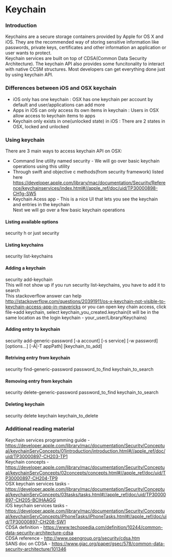 # Keychain


### Introduction
Keychains are a secure storage containers provided by Apple for OS X and iOS. They are the recommended way of storing sensitive information like passwords, private keys, certificates and other information an application or user wants to protect.  
Keychain services are built on top of CDSA(Common Data Security Architecture). The keychain API also provides some funcitonality to interact with native CCSM structures. Most developers can get everything done just by using keychain API.  


### Differences between iOS and OSX keychain
* iOS only has one keychain : OSX has one keychain per account by default and user/applications can add more
* Apps in iOS can only access its own items in keychain : Users in OSX allow access to keychain items to apps
* Keychain only exists in one(unlocked state) in iOS : There are 2 states in OSX, locked and unlocked


### Using keychain  
There are 3 main ways to access keychain API on OSX:  
* Command line utility named security - We will go over basic keychain operations using this utility
* Through swift and objective c methods(from security framework) listed here <https://developer.apple.com/library/mac/documentation/Security/Reference/keychainservices/index.html#//apple_ref/doc/uid/TP30000898-CH1g-SW5>  
* Keychain Acess app - This is a nice UI that lets you see the keychain and entries in the keychain  
Next we will go over a few basic keychain operations

#### Listing available options
security h or just security

#### Listing keychains
security list-keychains

#### Adding a keychain
security add-keychain  
This will not show up if you run security list-keychains, you have to add it to search  
This stackoverflow answer can help <http://stackoverflow.com/questions/20391911/os-x-keychain-not-visible-to-keychain-access-app-in-mavericks> or you can open key chain access, click file->add keychain, select keychain_you_created.keychain(it will be in the same location as the login keychain - your_user/Library/Keychains)  

#### Adding entry to keychain
security add-generic-password [-a account] [-s service] [-w password] [options...] [-A|-T appPath] [keychain_to_add]

#### Retriving entry from keychain
security find-generic-password password_to_find keychain_to_search

#### Removing entry from keychain
security delete-generic-password password_to_find keychain_to_search

#### Deleting keychain
security delete keychain keychain_to_delete

### Additional reading material  
Keychain services programming guide - <https://developer.apple.com/library/mac/documentation/Security/Conceptual/keychainServConcepts/01introduction/introduction.html#//apple_ref/doc/uid/TP30000897-CH203-TP1>  
Keychain concepts - <https://developer.apple.com/library/mac/documentation/Security/Conceptual/keychainServConcepts/02concepts/concepts.html#//apple_ref/doc/uid/TP30000897-CH204-TP9>  
OSX keychain services tasks - <https://developer.apple.com/library/mac/documentation/Security/Conceptual/keychainServConcepts/03tasks/tasks.html#//apple_ref/doc/uid/TP30000897-CH205-BCIHAAGG>  
iOS keychain services tasks - <https://developer.apple.com/library/mac/documentation/Security/Conceptual/keychainServConcepts/iPhoneTasks/iPhoneTasks.html#//apple_ref/doc/uid/TP30000897-CH208-SW1>  
CDSA definition - <https://www.techopedia.com/definition/10244/common-data-security-architecture-cdsa>  
CDSA reference - <http://www.opengroup.org/security/cdsa.htm>  
SANS doc on CDSA - <https://www.giac.org/paper/gsec/578/common-data-security-architecture/101346>  
